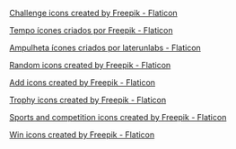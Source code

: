 <a href="https://www.flaticon.com/free-icons/challenge" title="challenge icons">Challenge icons created by Freepik - Flaticon</a>

<a href="https://www.flaticon.com/br/icones-gratis/tempo" title="tempo ícones">Tempo ícones criados por Freepik - Flaticon</a>

<a href="https://www.flaticon.com/br/icones-gratis/ampulheta" title="ampulheta ícones">Ampulheta ícones criados por laterunlabs - Flaticon</a>

<a href="https://www.flaticon.com/free-icons/random" title="random icons">Random icons created by Freepik - Flaticon</a>

<a href="https://www.flaticon.com/free-icons/add" title="add icons">Add icons created by Freepik - Flaticon</a>

<a href="https://www.flaticon.com/free-icons/trophy" title="trophy icons">Trophy icons created by Freepik - Flaticon</a>

<a href="https://www.flaticon.com/free-icons/sports-and-competition" title="sports and competition icons">Sports and competition icons created by Freepik - Flaticon</a>

<a href="https://www.flaticon.com/free-icons/win" title="win icons">Win icons created by Freepik - Flaticon</a>